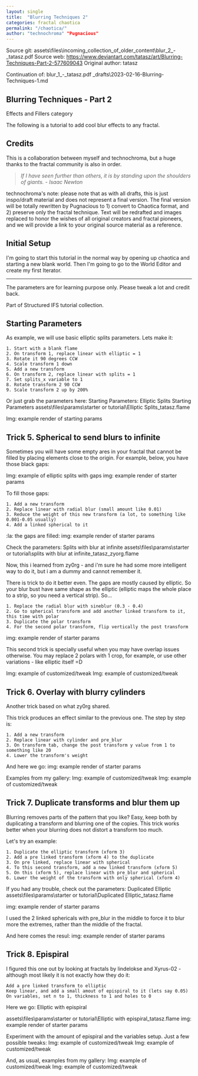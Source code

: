 ```yaml
---
layout: single
title:  "Blurring Techniques 2"
categories: fractal chaotica
permalink: "/chaotica/"
author: "technochroma" "Pugnacious"
---
```

Source git: assets\files\incoming_collection_of_older_content\blur_2_-_tatasz.pdf
Source web: https://www.deviantart.com/tatasz/art/Blurring-Techniques-Part-2-577609043
Original author: tatasz

Continuation of: 
blur_1_-_tatasz.pdf
_drafts\2023-02-16-Blurring-Techniques-1.md

## Blurring Techniques - Part 2
Effects and Fillers category

The following is a tutorial to add cool blur effects to any fractal. 

## Credits

This is a collaboration between myself and technochroma, but a huge thanks to the fractal community is also in order.

> *If I have seen further than others, it is by standing upon the shoulders of giants.  - Isaac Newton*

technochroma's note: please note that as with all drafts, this is just inspo/draft material and does not represent a final version. 
The final version will be totally rewritten by Pugnacious to 1) convert to Chaotica format, and 2) preserve only the fractal technique.
Text will be redrafted and images replaced to honor the wishes of all original creators and fractal pioneers,
and we will provide a link to your original source material as a reference.

## Initial Setup

I'm going to start this tutorial in the normal way by opening up chaotica and starting a new blank world. Then I'm going to go to the World Editor and create my first Iterator.

---

The parameters are for learning purpose only. Please tweak a lot and credit back.

Part of Structured IFS tutorial collection.

## Starting Parameters

As example, we will use basic elliptic splits parameters. Lets make it:

    1. Start with a blank flame
    2. On transform 1, replace linear with elliptic = 1
    3. Rotate it 90 degrees CCW
    4. Scale transform 1 down
    5. Add a new transform
    6. On transform 2, replace linear with splits = 1
    7. Set splits_x variable to 1
    8. Rotate transform 2 90 CCW
    9. Scale transform 2 up by 200%

Or just grab the parameters here: 
Starting Parameters: Elliptic Splits 
Starting Parameters assets\files\params\starter or tutorial\Elliptic Splits_tatasz.flame

Img: example render of starting params


## Trick 5. Spherical to send blurs to infinite

Sometimes you will have some empty ares in your fractal that cannot be filled by placing elements close to the origin. For example, below, you have those black gaps:

Img: example of elliptic splits with gaps
img: example render of starter params

To fill those gaps:

    1. Add a new transform
    2. Replace linear with radial blur (small amount like 0.01)
    3. Reduce the weight of this new transform (a lot, to something like 0.001-0.05 usually)
    4. Add a linked spherical to it


:la: the gaps are filled:
img: example render of starter params

Check the parameters: Splits with blur at infinite
assets\files\params\starter or tutorial\splits with blur at infinite_tatasz_zyorg.flame

Now, this i learned from zy0rg - and i'm sure he had some more intelligent way to do it, but i am a dummy and cannot remember it.

There is trick to do it better even. The gaps are mostly caused by elliptic. So your blur bust have same shape as the elliptic (elliptic maps the whole place to a strip, so you need a vertical strip). So...

    1. Replace the radial blur with sineblur (0.3 - 0.4)
    2. Go to spherical transform and add another linked transform to it, this time with polar
    3. Duplicate the polar transform
    4. For the second polar transform, flip vertically the post transform

img: example render of starter params

This second trick is specially useful when you may have overlap issues otherwise. You may replace 2 polars with 1 crop, for example, or use other variations - like elliptic itself =D

Img: example of customized/tweak
Img: example of customized/tweak

## Trick 6. Overlay with blurry cylinders

Another trick based on what zy0rg shared.

This trick produces an effect similar to the previous one. The step by step is:

    1. Add a new transform
    2. Replace linear with cylinder and pre_blur
    3. On transform tab, change the post transform y value from 1 to something like 20
    4. Lower the transform's weight

And here we go:
img: example render of starter params

Examples from my gallery:
Img: example of customized/tweak
Img: example of customized/tweak


## Trick 7. Duplicate transforms and blur them up

Blurring removes parts of the pattern that you like? Easy, keep both by duplicating a transform and blurring one of the copies.
This trick works better when your blurring does not distort a transform too much.

Let's try an example:

    1. Duplicate the elliptic transform (xform 3)
    2. Add a pre linked transform (xform 4) to the duplicate
    3. On pre linked, replace linear with spherical
    4. To this second transform, add a new linked transform (xform 5)
    5. On this (xform 5), replace linear with pre_blur and spherical
    6. Lower the weight of the transform with only spherical (xform 4)

If you had any trouble, check out the parameters: Duplicated Elliptic
assets\files\params\starter or tutorial\Duplicated Elliptic_tatasz.flame

img: example render of starter params

I used the 2 linked sphericals with pre_blur in the middle to force it to blur more the extremes, rather than the middle of the fractal.

And here comes the resul:
img: example render of starter params


## Trick 8. Epispiral

I figured this one out by looking at fractals by lindelokse and Xyrus-02 - although most likely it is not exactly how they do it:

    Add a pre linked transform to elliptic
    Keep linear, and add a small amout of epispiral to it (lets say 0.05)
    On variables, set n to 1, thickness to 1 and holes to 0

Here we go: Elliptic with epispiral

assets\files\params\starter or tutorial\Elliptic with epispiral_tatasz.flame
img: example render of starter params

Experiment with the amount of epispiral and the variables setup. Just a few possible tweaks:
Img: example of customized/tweak
Img: example of customized/tweak

And, as usual, examples from my gallery:
Img: example of customized/tweak
Img: example of customized/tweak
